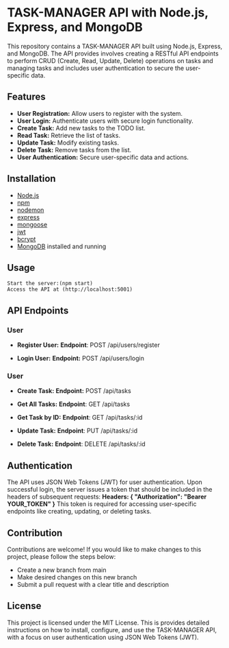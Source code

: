 # TASK-MANAGER API with Node.js, Express, and MongoDB

This repository contains a TASK-MANAGER API built using Node.js, Express, and MongoDB. The API provides  involves creating a RESTful API endpoints to perform CRUD (Create,       Read, Update, Delete) operations on tasks and managing tasks and includes user authentication to secure the user-specific data.

## Features

   - **User Registration:** Allow users to register with the system.
   - **User Login:** Authenticate users with secure login functionality.
   - **Create Task:** Add new tasks to the TODO list.
   - **Read Task:** Retrieve the list of tasks.
   - **Update Task:** Modify existing tasks.
   - **Delete Task:** Remove tasks from the list.
   - **User Authentication:** Secure user-specific data and actions.

## Installation

   - [Node.js](https://nodejs.org/en)
   - [npm](https://docs.npmjs.com/downloading-and-installing-node-js-and-npm)
   - [nodemon](https://www.npmjs.com/package//nodemon)
   - [express](https://www.npmjs.com/package/express)
   - [mongoose](https://www.npmjs.com/package/mongoose)
   - [jwt](https://www.npmjs.com/package/jwt)
   - [bcrypt](https://www.npmjs.com/package/bcrypt)
   - [MongoDB](https://www.mongodb.com/docs/manual/installation) installed and running
      
## Usage

    Start the server:(npm start)
    Access the API at (http://localhost:5001)

## API Endpoints
  ### User
   - **Register User:**
       **Endpoint**: POST /api/users/register
     
   - **Login User:**
        **Endpoint:** POST /api/users/login
   
 ### User
  -  **Create Task:**
       **Endpoint:** POST /api/tasks
    
  -  **Get All Tasks:**
        **Endpoint**: GET /api/tasks
    
  -   **Get Task by ID:**
       **Endpoint**: GET /api/tasks/:id
    
  -   **Update Task:**
         **Endpoint**: PUT /api/tasks/:id
    
  -   **Delete Task:**
        **Endpoint**: DELETE /api/tasks/:id

## Authentication
The API uses JSON Web Tokens (JWT) for user authentication. Upon successful login, the server issues a token that should be included in the headers of subsequent requests:
**Headers: { "Authorization": "Bearer YOUR_TOKEN" }**
This token is required for accessing user-specific endpoints like creating, updating, or deleting tasks.

## Contribution
Contributions are welcome! If you would like to make changes to this project, please follow the steps below:
- Create a new branch from main
- Make desired changes on this new branch
- Submit a pull request with a clear title and description

## License
This project is licensed under the MIT License. This is provides detailed instructions on how to install, configure, and use the TASK-MANAGER API, with a focus on user        authentication using JSON Web Tokens (JWT). 
